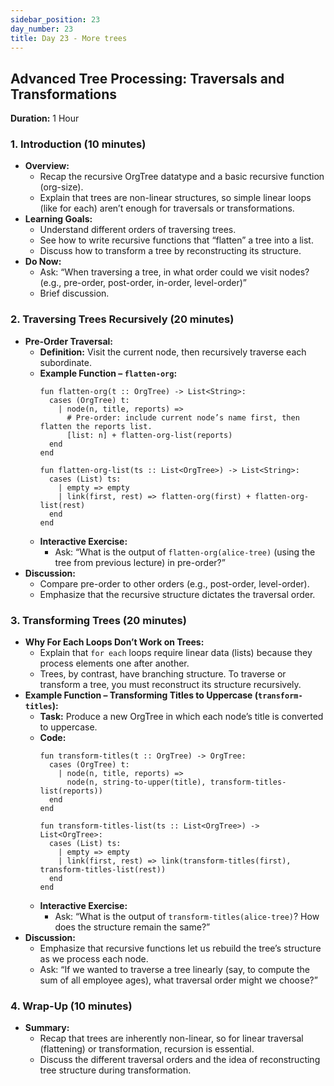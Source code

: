 ```yaml
---
sidebar_position: 23
day_number: 23
title: Day 23 - More trees
---
```



## Advanced Tree Processing: Traversals and Transformations

**Duration:** 1 Hour

### 1. Introduction (10 minutes)
- **Overview:**
  - Recap the recursive OrgTree datatype and a basic recursive function (org-size).
  - Explain that trees are non-linear structures, so simple linear loops (like for each) aren’t enough for traversals or transformations.
- **Learning Goals:**
  - Understand different orders of traversing trees.
  - See how to write recursive functions that “flatten” a tree into a list.
  - Discuss how to transform a tree by reconstructing its structure.
- **Do Now:**
  - Ask: “When traversing a tree, in what order could we visit nodes? (e.g., pre-order, post-order, in-order, level-order)”
  - Brief discussion.

### 2. Traversing Trees Recursively (20 minutes)
- **Pre-Order Traversal:**
  - **Definition:** Visit the current node, then recursively traverse each subordinate.
  - **Example Function – `flatten-org`:**
    ```pyret
    fun flatten-org(t :: OrgTree) -> List<String>:
      cases (OrgTree) t:
        | node(n, title, reports) =>
          # Pre-order: include current node’s name first, then flatten the reports list.
          [list: n] + flatten-org-list(reports)
      end
    end

    fun flatten-org-list(ts :: List<OrgTree>) -> List<String>:
      cases (List) ts:
        | empty => empty
        | link(first, rest) => flatten-org(first) + flatten-org-list(rest)
      end
    end
    ```
  - **Interactive Exercise:**
    - Ask: “What is the output of `flatten-org(alice-tree)` (using the tree from previous lecture) in pre-order?”
- **Discussion:**
  - Compare pre-order to other orders (e.g., post-order, level-order).
  - Emphasize that the recursive structure dictates the traversal order.

### 3. Transforming Trees (20 minutes)
- **Why For Each Loops Don’t Work on Trees:**
  - Explain that `for each` loops require linear data (lists) because they process elements one after another.
  - Trees, by contrast, have branching structure. To traverse or transform a tree, you must reconstruct its structure recursively.
- **Example Function – Transforming Titles to Uppercase (`transform-titles`):**
  - **Task:** Produce a new OrgTree in which each node’s title is converted to uppercase.
  - **Code:**
    ```pyret
    fun transform-titles(t :: OrgTree) -> OrgTree:
      cases (OrgTree) t:
        | node(n, title, reports) =>
          node(n, string-to-upper(title), transform-titles-list(reports))
      end
    end

    fun transform-titles-list(ts :: List<OrgTree>) -> List<OrgTree>:
      cases (List) ts:
        | empty => empty
        | link(first, rest) => link(transform-titles(first), transform-titles-list(rest))
      end
    end
    ```
  - **Interactive Exercise:**
    - Ask: “What is the output of `transform-titles(alice-tree)`? How does the structure remain the same?”
- **Discussion:**
  - Emphasize that recursive functions let us rebuild the tree’s structure as we process each node.
  - Ask: “If we wanted to traverse a tree linearly (say, to compute the sum of all employee ages), what traversal order might we choose?”

### 4. Wrap-Up (10 minutes)
- **Summary:**
  - Recap that trees are inherently non-linear, so for linear traversal (flattening) or transformation, recursion is essential.
  - Discuss the different traversal orders and the idea of reconstructing tree structure during transformation.


